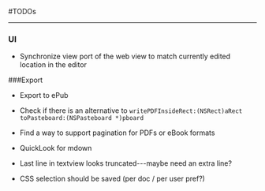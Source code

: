 #TODOs

---

### UI
* Synchronize view port of the web view to match currently edited location in the editor

###Export

* Export to ePub

* Check if there is an alternative to `writePDFInsideRect:(NSRect)aRect toPasteboard:(NSPasteboard *)pboard`

* Find a way to support pagination for PDFs or eBook formats

* QuickLook for mdown

* Last line in textview looks truncated---maybe need an extra line?

* CSS selection should be saved (per doc / per user pref?)

